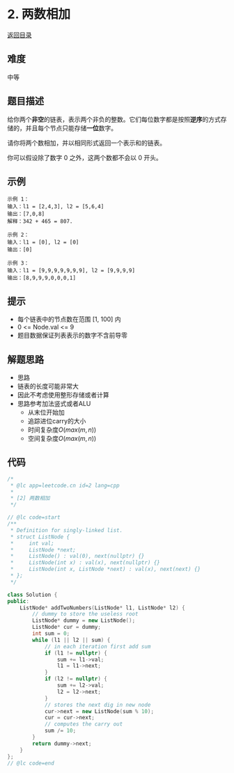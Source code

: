 # 2. 两数相加
[返回目录](../README.md)
## 难度
中等  
  
## 题目描述
给你两个**非空**的链表，表示两个非负的整数。它们每位数字都是按照**逆序**的方式存储的，并且每个节点只能存储**一位**数字。  
  
请你将两个数相加，并以相同形式返回一个表示和的链表。  
  
你可以假设除了数字 0 之外，这两个数都不会以 0 开头。  
  
## 示例
```
示例 1：
输入：l1 = [2,4,3], l2 = [5,6,4]
输出：[7,0,8]
解释：342 + 465 = 807.

示例 2：
输入：l1 = [0], l2 = [0]
输出：[0]

示例 3：
输入：l1 = [9,9,9,9,9,9,9], l2 = [9,9,9,9]
输出：[8,9,9,9,0,0,0,1]
```
  
## 提示
- 每个链表中的节点数在范围 [1, 100] 内  
- 0 <= Node.val <= 9  
- 题目数据保证列表表示的数字不含前导零  
  
## 解题思路 
- 思路 
- 链表的长度可能非常大
- 因此不考虑使用整形存储或者计算
- 思路参考加法竖式或者ALU
  - 从末位开始加
  - 追踪进位carry的大小
  - 时间复杂度$O(max(m,n))$
  - 空间复杂度$O(max(m,n))$
  
## 代码
``` cpp
/*
 * @lc app=leetcode.cn id=2 lang=cpp
 *
 * [2] 两数相加
 */

// @lc code=start
/**
 * Definition for singly-linked list.
 * struct ListNode {
 *     int val;
 *     ListNode *next;
 *     ListNode() : val(0), next(nullptr) {}
 *     ListNode(int x) : val(x), next(nullptr) {}
 *     ListNode(int x, ListNode *next) : val(x), next(next) {}
 * };
 */

class Solution {
public:
    ListNode* addTwoNumbers(ListNode* l1, ListNode* l2) {
        // dummy to store the useless root
        ListNode* dummy = new ListNode();
        ListNode* cur = dummy;
        int sum = 0;
        while (l1 || l2 || sum) {
            // in each iteration first add sum
            if (l1 != nullptr) {
                sum += l1->val;
                l1 = l1->next;
            }
            if (l2 != nullptr) {
                sum += l2->val;
                l2 = l2->next;
            }
            // stores the next dig in new node
            cur->next = new ListNode(sum % 10);
            cur = cur->next;
            // computes the carry out
            sum /= 10;
        }
        return dummy->next;
    }
};
// @lc code=end
```  
  
